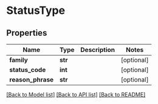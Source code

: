 # StatusType

## Properties
Name | Type | Description | Notes
------------ | ------------- | ------------- | -------------
**family** | **str** |  | [optional] 
**status_code** | **int** |  | [optional] 
**reason_phrase** | **str** |  | [optional] 

[[Back to Model list]](../README.md#documentation-for-models) [[Back to API list]](../README.md#documentation-for-api-endpoints) [[Back to README]](../README.md)



